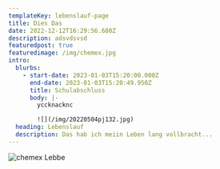 ```yaml
---
templateKey: lebenslauf-page
title: Dies Das
date: 2022-12-12T16:29:56.680Z
description: adsvdsvsd
featuredpost: true
featuredimage: /img/chemex.jpg
intro:
  blurbs:
    - start-date: 2023-01-03T15:20:00.000Z
      end-date: 2023-01-03T15:20:49.950Z
      title: Schulabschluss
      body: |-
        yccknacknc

        ![](/img/20220504pj132.jpg)
  heading: Lebenslauf
  description: Das hab ich meiin Leben lang vollbracht...
---
```

![chemex](/img/chemex.jpg)
Lebbe